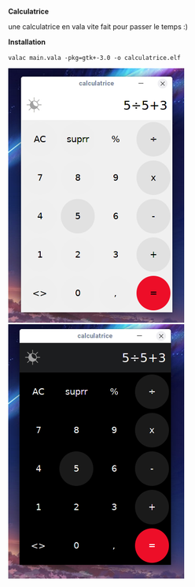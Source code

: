 **Calculatrice**

une calculatrice en vala vite fait pour passer le temps :)

**Installation**

`valac main.vala -pkg=gtk+-3.0 -o calculatrice.elf`

<img src="datagit/calcw.png"/>
<img src="datagit/calcb.png"/>

